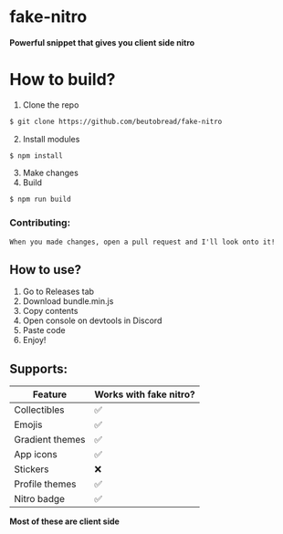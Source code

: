 # fake-nitro
#### Powerful snippet that gives you client side nitro


# How to build?

1. Clone the repo
```sh
$ git clone https://github.com/beutobread/fake-nitro
```
2. Install modules
```sh
$ npm install
```
3. Make changes
4. Build
```sh
$ npm run build
```
  ### Contributing:
    When you made changes, open a pull request and I'll look onto it!


## How to use?
1. Go to Releases tab
2. Download bundle.min.js
3. Copy contents
4. Open console on devtools in Discord
5. Paste code
6. Enjoy!

## Supports:

| Feature | Works with fake nitro? |
|----------|------------------------|
| Collectibles | ✅ | 
| Emojis | ✅ |
| Gradient themes | ✅ |
| App icons | ✅ |
| Stickers | ❌ | 
| Profile themes | ✅ |
| Nitro badge | ✅ | 

**Most of these are client side**
